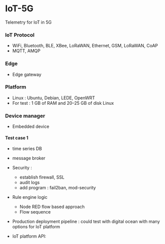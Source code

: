 # IoT-5G

Telemetry for IoT in 5G


### IoT Protocol 
+ WiFi, Bluetooth, BLE, XBee, LoRaWAN, Ethernet, GSM, LoRaWAN, CoAP
+ MQTT, AMQP
### Edge 
+ Edge gateway 



### Platform 
+ Linux : Ubuntu, Debian, LEDE, OpenWRT 
+ For test : 1 GB of RAM and 20–25 GB of disk Linux 


### Device manager 
+ Embedded device 


#### Test case 1 
+ time series DB 
+ message broker
+ Security : 
  + establish firewall, SSL 
  + audit logs 
  + add program : fail2ban, mod-security 
+ Rule engine logic 
  + Node RED flow based approach 
  + Flow sequence 
  
+ Production deployment pipeline : could test with digital ocean with many options for IoT platform 
  
+ IoT platform API: 
